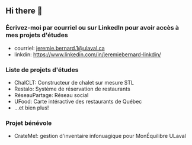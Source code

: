 ## Hi there 👋
### Écrivez-moi par courriel ou sur LinkedIn pour avoir accès à mes projets d'études
- courriel: jeremie.bernard.1@ulaval.ca
- linkdin: https://www.linkedin.com/in/jeremiebernard-linkdin/
### Liste de projets d'études
- ChalCLT: Constructeur de chalet sur mesure STL
- Restalo: Système de réservation de restaurants
- RéseauPartage: Réseau social
- UFood: Carte intéractive des restaurants de Québec
- ...et bien plus!
### Projet bénévole
- CrateMe!: gestion d'inventaire infonuagique pour MonÉquilibre ULaval

<!--
**JayBernard01/JayBernard01** is a ✨ _special_ ✨ repository because its `README.md` (this file) appears on your GitHub profile.

Here are some ideas to get you started:

- 🔭 I’m currently working on ...
- 🌱 I’m currently learning ...
- 👯 I’m looking to collaborate on ...
- 🤔 I’m looking for help with ...
- 💬 Ask me about ...
- 📫 How to reach me: ...
- 😄 Pronouns: ...
- ⚡ Fun fact: ...
-->

